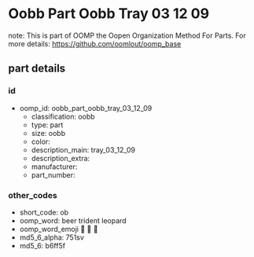 # Oobb Part Oobb Tray 03 12 09  

note: This is part of OOMP the Oopen Organization Method For Parts. For more details: https://github.com/oomlout/oomp_base

##  part details





### id
* oomp_id: oobb_part_oobb_tray_03_12_09
  * classification: oobb
  * type: part
  * size: oobb
  * color: 
  * description_main: tray_03_12_09
  * description_extra: 
  * manufacturer: 
  * part_number: 

### other_codes
* short_code: ob
* oomp_word: beer trident leopard
* oomp_word_emoji :beer: :trident: :leopard:
* md5_6_alpha: 751sv
* md5_6: b6ff5f